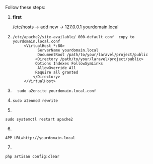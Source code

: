 
Follow these steps:

1. **first**

   /etc/hosts -> add new -> 127.0.0.1   yourdomain.local

2. ```shell
   /etc/apache2/site-available/ 000-default conf  copy to yourdomain.local.conf	
		<VirtualHost *:80>
  			  ServerName yourdomain.local
			  DocumentRoot /path/to/your/laravel/project/public
			 <Directory /path/to/your/laravel/project/public>
			 Options Indexes FollowSymLinks
			  AllowOverride All
			 Require all granted
			</Directory>
		</VirtualHost>
   ```
3. 
     ```shell
       sudo a2ensite yourdomain.local.conf
    ```
4.
    ```shell
   sudo a2enmod rewrite
    ```

5.
```shell
sudo systemctl restart apache2
```

6. 
```shell
APP_URL=http://yourdomain.local
```

7.
```shell
php artisan config:clear
```

